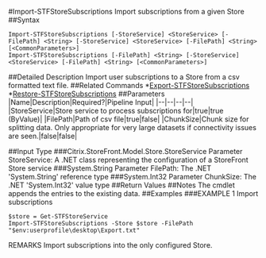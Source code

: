 #Import-STFStoreSubscriptions
Import subscriptions from a given Store
##Syntax
```Import-STFStoreSubscriptions [-StoreService] <StoreService> [-FilePath] <String> [-StoreService] <StoreService> [-FilePath] <String> [<CommonParameters>]
Import-STFStoreSubscriptions [-FilePath] <String> [-StoreService] <StoreService> [-FilePath] <String> [<CommonParameters>]
```
##Detailed Description
Import user subscriptions to a Store from a csv formatted text file.
##Related Commands
*[Export-STFStoreSubscriptions](Export-STFStoreSubscriptions)
*[Restore-STFStoreSubscriptions](Restore-STFStoreSubscriptions)
##Parameters
|Name|Description|Required?|Pipeline Input||--|--|--|--||StoreService|Store service to process subscriptions for|true|true (ByValue)||FilePath|Path of csv file|true|false||ChunkSize|Chunk size for splitting data. Only appropriate for very large datasets if connectivity issues are seen.|false|false|##Input Type
###Citrix.StoreFront.Model.Store.StoreService
Parameter StoreService: A .NET class representing the configuration of a StoreFront Store service
###System.String
Parameter FilePath: The .NET 'System.String' reference type
###System.Int32
Parameter ChunkSize: The .NET 'System.Int32' value type
##Return Values
##Notes
The cmdlet appends the entries to the existing data.
##Examples
###EXAMPLE 1 Import subscriptions
```$store = Get-STFStoreService
Import-STFStoreSubscriptions -Store $store -FilePath "$env:userprofile\desktop\Export.txt"
```
REMARKS
Import subscriptions into the only configured Store.
